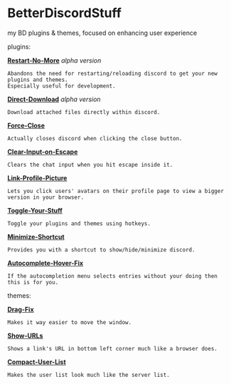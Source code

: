 # BetterDiscordStuff
my BD plugins & themes, focused on enhancing user experience

plugins:

  **[Restart-No-More](plugins/restartNoMore.plugin.js)** _alpha version_
  
    Abandons the need for restarting/reloading discord to get your new plugins and themes.
    Especially useful for development.

  **[Direct-Download](plugins/directDownload.plugin.js)** _alpha version_
  
    Download attached files directly within discord.

  **[Force-Close](plugins/forceClose.plugin.js)**
  
    Actually closes discord when clicking the close button.

  **[Clear-Input-on-Escape](plugins/clearInputOnEsc.plugin.js)**
  
    Clears the chat input when you hit escape inside it.

  **[Link-Profile-Picture](plugins/linkProfilePicture.plugin.js)**
  
    Lets you click users' avatars on their profile page to view a bigger version in your browser.

  **[Toggle-Your-Stuff](plugins/toggleYourStuff.plugin.js)**
  
    Toggle your plugins and themes using hotkeys.

  **[Minimize-Shortcut](plugins/minimizeShortcut.plugin.js)**
  
    Provides you with a shortcut to show/hide/minimize discord.

  **[Autocomplete-Hover-Fix](plugins/autocompleteHoverFix.plugin.js)**
  
    If the autocompletion menu selects entries without your doing then this is for you.

themes:

  **[Drag-Fix](themes/dragfix.theme.css)**
  
    Makes it way easier to move the window.

  **[Show-URLs](/themes/showURLs.theme.css)**
  
    Shows a link's URL in bottom left corner much like a browser does.

  **[Compact-User-List](/themes/compactUserList.theme.css)**
  
    Makes the user list look much like the server list.





